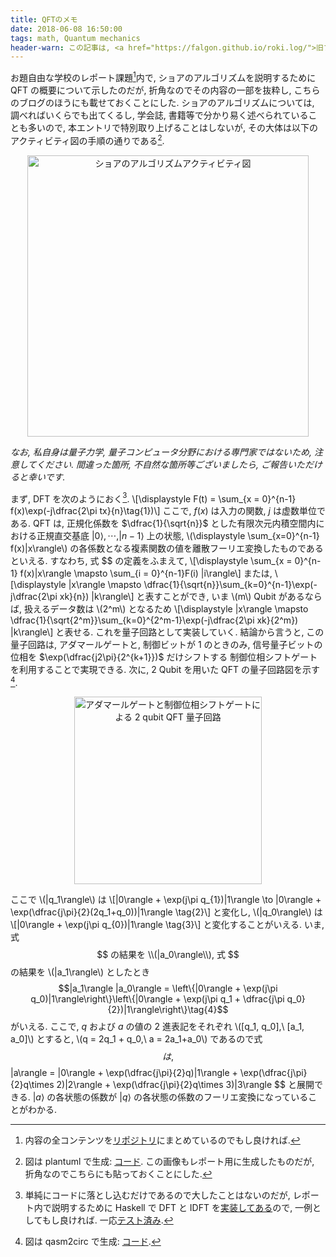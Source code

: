 ```yaml
---
title: QFTのメモ
date: 2018-06-08 16:50:00
tags: math, Quantum mechanics
header-warn: この記事は, <a href="https://falgon.github.io/roki.log/">旧ブログ</a>から移植された記事です. よって, その内容として, <a href="https://falgon.github.io/roki.log/">旧ブログ</a>に依存した文脈が含まれている可能性があります. 予めご了承下さい.
---
```


お題自由な学校のレポート課題[^1]内で, ショアのアルゴリズムを説明するために
QFT の概要について示したのだが, 折角なのでその内容の一部を抜粋し, こちらのブログのほうにも載せておくことにした.
ショアのアルゴリズムについては, 調べればいくらでも出てくるし, 学会誌, 書籍等で分かり易く述べられていることも多いので,
本エントリで特別取り上げることはしないが, その大体は以下のアクティビティ図の手順の通りである[^2].

<p style="text-align:center">
<img alt="ショアのアルゴリズムアクティビティ図" src="../../../../../images/2018/June/shoractivity.png" width="450" />
</p>

<i>なお, 私自身は量子力学, 量子コンピュータ分野における専門家ではないため, 注意してください.
間違った箇所, 不自然な箇所等ございましたら, ご報告いただけると幸いです.</i>

まず, DFT を次のようにおく[^3].
\\[\displaystyle F(t) = \sum_{x = 0}^{n-1} f(x)\exp(-j\dfrac{2\pi tx}{n}\tag{1})\\] ここで, $f(x)$ は入力の関数, $j$ は虚数単位である. QFT は, 正規化係数を $\dfrac{1}{\sqrt{n}}$ とした有限次元内積空間内における正規直交基底 $|0\rangle, \cdots, |n-1\rangle$ 上の状態,
\\(\displaystyle \sum_{x=0}^{n-1} f(x)|x\rangle\\)
の各係数となる複素関数の値を離散フーリエ変換したものであるといえる. 
すなわち, 式 $$ の定義をふまえて, 
\\[\displaystyle \sum_{x = 0}^{n-1} f(x)|x\rangle \mapsto \sum_{i = 0}^{n-1}F(i) |i\rangle\\] または, 
\\[\displaystyle |x\rangle \mapsto \dfrac{1}{\sqrt{n}}\sum_{k=0}^{n-1}\exp(-j\dfrac{2\pi xk}{n}) |k\rangle\\]
と表すことができ, いま \\(m\\) Qubit があるならば, 扱えるデータ数は \\(2^m\\) となるため 
\\[\displaystyle |x\rangle \mapsto \dfrac{1}{\sqrt{2^m}}\sum_{k=0}^{2^m-1}\exp(-j\dfrac{2\pi xk}{2^m}) |k\rangle\\]
と表せる. これを量子回路として実装していく. 結論から言うと, この量子回路は, アダマールゲートと, 
制御ビットが $1$ のときのみ, 信号量子ビットの位相を $\exp(\dfrac{j2\pi}{2^{k+1}})$ だけシフトする
制御位相シフトゲートを利用することで実現できる. 
次に, 2 Qubit を用いた QFT の量子回路図を示す[^4].

<p style="text-align:center">
<img alt="アダマールゲートと制御位相シフトゲートによる 2 qubit QFT 量子回路" src="../../../../../images/2018/June/2qubitQtf.png" width=300 />
</p>

ここで \\(|q_1\rangle\\) は \\[|0\rangle + \exp(j\pi q_{1})|1\rangle \to |0\rangle + \exp(\dfrac{j\pi}{2}(2q_1+q_0))|1\rangle \tag{2}\\] と変化し, 
\\(|q_0\rangle\\) は \\[|0\rangle + \exp(j\pi q_{0})|1\rangle \tag{3}\\] と変化することがいえる. 
いま, 式 $$ の結果を \\(|a_0\rangle\\), 
式 $$ の結果を \\(|a_1\rangle\\) としたとき 
$$|a_1\rangle |a_0\rangle = \left\{|0\rangle + \exp(j\pi q_0)|1\rangle\right\}\left\{|0\rangle + \exp(j\pi q_1 + \dfrac{j\pi q_0}{2})|1\rangle\right\}\tag{4}$$ がいえる. 
ここで, $q$ および $a$ の値の $2$ 進表記をそれぞれ \\([q_1, q_0],\ [a_1, a_0]\\) とすると, 
\\(q = 2q_1 + q_0,\ a = 2a_1+a_0\\) であるので式 $$ は,
$$ |a\rangle = |0\rangle + \exp(\dfrac{j\pi}{2}q)|1\rangle + \exp(\dfrac{j\pi}{2}q\times 2)|2\rangle + \exp(\dfrac{j\pi}{2}q\times 3)|3\rangle $$ と展開できる. 
$|a\rangle$ の各状態の係数が $|q\rangle$ の各状態の係数のフーリエ変換になっていることがわかる.

[^1]: 内容の全コンテンツを[リポジトリ](https://bitbucket.org/r0ki/52520001/src)にまとめているのでもし良ければ.
[^2]: 図は plantuml で生成: [コード](https://bitbucket.org/r0ki/52520001/src/master/plantuml-images/report.uml). この画像もレポート用に生成したものだが, 折角なのでこちらにも貼っておくことにした.
[^3]: 単純にコードに落とし込むだけであるので大したことはないのだが, レポート内で説明するために Haskell で DFT と IDFT を[実装してある](https://bitbucket.org/r0ki/52520001/src/7b42d2be8cfd5c2e5931c553552f9bc9f5e1696f/src/src/Lib52520001.hs#lines-31:48)ので, 一例としてもし良ければ. 一応[テスト済み](https://bitbucket.org/r0ki/52520001/src/7b42d2be8cfd5c2e5931c553552f9bc9f5e1696f/src/test/Spec.hs).
[^4]: 図は qasm2circ で生成: [コード](https://bitbucket.org/r0ki/52520001/src/master/assets/qcircuit/2qubitQtf.qasm).
